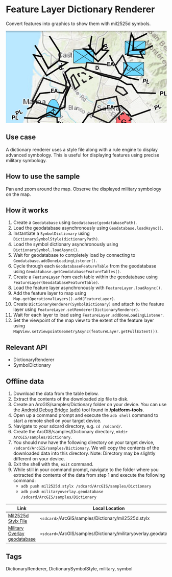 # Feature Layer Dictionary Renderer

Convert features into graphics to show them with mil2525d symbols.

![Image of feature layer dictionary renderer](feature-layer-dictionary-renderer.png)

## Use case

A dictionary renderer uses a style file along with a rule engine to display advanced symbology. This is useful for displaying features using precise military symbology.

## How to use the sample

Pan and zoom around the map. Observe the displayed military symbology on the map.

## How it works

1. Create a `Geodatabase` using `Geodatabase(geodatabasePath)`.
1. Load the geodatabase asynchronously using `Geodatabase.loadAsync()`.
1. Instantiate a `SymbolDictionary`  using `DictionarySymbolStyle(dictionaryPath)`.
1. Load the symbol dictionary asynchronously using `DictionarySymbol.loadAsync()`.
1. Wait for geodatabase to completely load by connecting to `Geodatabase.addDoneLoadingListener()`.
1. Cycle through each `GeodatabaseFeatureTable` from the geodatabase using `Geodatabase.getGeodatabaseFeatureTables()`.
1. Create a `FeatureLayer` from each table within the geodatabase using `FeatureLayer(GeodatabaseFeatureTable)`.
1. Load the feature layer asynchronously with `FeatureLayer.loadAsync()`.
1. Add the feature layer to map using `Map.getOperationalLayers().add(FeatureLayer)`.
1. Create `DictionaryRenderer(SymbolDictionary)` and attach to the feature layer using `FeatureLayer.setRenderer(DictionaryRenderer)`.
1. Wait for each layer to load using `FeatureLayer.addDoneLoadingListener`.
1. Set the viewpoint of the map view to the extent of the feature layer using `MapView.setViewpointGeometryAsync(featureLayer.getFullExtent())`.

## Relevant API

* DictionaryRenderer
* SymbolDictionary

## Offline data
1. Download the data from the table below.
2. Extract the contents of the downloaded zip file to disk.  
3. Create an ArcGIS/samples/Dictionary folder on your device. You can use the [Android Debug Bridge (adb)](https://developer.android.com/guide/developing/tools/adb.html) tool found in **<sdk-dir>/platform-tools**.
4. Open up a command prompt and execute the `adb shell` command to start a remote shell on your target device.
5. Navigate to your sdcard directory, e.g. `cd /sdcard/`.  
6. Create the ArcGIS/samples/Dictionary directory, `mkdir ArcGIS/samples/Dictionary`.
7. You should now have the following directory on your target device, `/sdcard/ArcGIS/samples/Dictionary`. We will copy the contents of the downloaded data into this directory. Note:  Directory may be slightly different on your device.
8. Exit the shell with the, `exit` command.
9. While still in your command prompt, navigate to the folder where you extracted the contents of the data from step 1 and execute the following command:
	* `adb push mil2525d.stylx /sdcard/ArcGIS/samples/Dictionary`
	* `adb push militaryoverlay.geodatabase /sdcard/ArcGIS/samples/Dictionary`

Link | Local Location
---------|-------|
|[Mil2525d Stylx File](https://www.arcgis.com/home/item.html?id=c78b149a1d52414682c86a5feeb13d30)| `<sdcard>`/ArcGIS/samples/Dictionary/mil2525d.stylx |
|[Military Overlay geodatabase](https://www.arcgis.com/home/item.html?id=e0d41b4b409a49a5a7ba11939d8535dc)| `<sdcard>`/ArcGIS/samples/Dictionary/militaryoverlay.geodatabase |

## Tags

DictionaryRenderer, DictionarySymbolStyle, military, symbol
